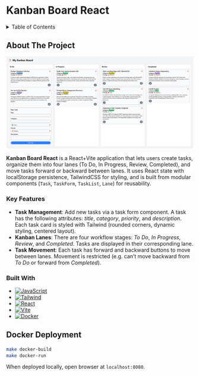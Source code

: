# Kanban Board React

<!-- TABLE OF CONTENTS -->
<details>
  <summary>Table of Contents</summary>
  <ol>
    <li>
      <a href="#about-the-project">About The Project</a>
      <ul>
        <li><a href="#key-features">Key Features</a></li>
        <li><a href="#built-with">Built With</a></li>
      </ul>
    </li>
    <li>
      <a href="#getting-started">Getting Started</a>
      <ul>
        <li><a href="#prerequisites">Prerequisites</a></li>
        <li><a href="#installation">Docker Deployment</a></li>
      </ul>
    </li>
    <li>
      <a href="#implementation-details">Implementation Details</a>
      <ul>
      </ul>
    </li>
  </ol>
</details>

## About The Project

![](screenshot.png)

__Kanban Board React__ is a React+Vite application that lets users create tasks, organize them into four lanes (To Do, In Progress, Review, Completed), and move tasks forward or backward between lanes. It uses React state with localStorage persistence, TailwindCSS for styling, and is built from modular components (`Task`, `TaskForm`, `TaskList`, `Lane`) for reusability.

### Key Features

- __Task Management__: Add new tasks via a task form component. A task has the following attributes: _title_, _category_, _priority_, and _description_. Each task card is styled with Tailwind (rounded corners, dynamic styling, centered layout).
- __Kanban Lanes__: There are four workflow stages: _To Do_, _In Progress_, _Review_, and _Completed_. Tasks are displayed in their corresponding lane.
- __Task Movement__: Each task has forward and backward buttons to move between lanes. Movement is restricted (e.g. can’t move backward from _To Do_ or forward from _Completed_).

### Built With

* [![JavaScript][JavaScript]][JavaScript-url]
* [![Tailwind][Tailwind]][Tailwind-url]
* [![React][React]][React-url]
* [![Vite][Vite]][Vite-url]
* [![Docker][Docker]][Docker-url]

## Docker Deployment

```bash
make docker-build
make docker-run
```

When deployed locally, open browser at `localhost:8080`. 

<!-- MARKDOWN LINKS & IMAGES -->

[JavaScript]: https://shields.io/badge/JavaScript-F7DF1E?logo=JavaScript&logoColor=000&style=flat-square
[JavaScript-url]: https://developer.mozilla.org/en-US/docs/Web/JavaScript
[React]: https://img.shields.io/badge/-ReactJs-61DAFB?logo=react&logoColor=white&style=for-the-badge
[React-url]: https://react.dev/
[Vite]: https://img.shields.io/badge/Vite-646CFF?style=for-the-badge&logo=Vite&logoColor=white
[Vite-url]: https://vite.dev/
[Docker]: https://img.shields.io/badge/docker-257bd6?style=for-the-badge&logo=docker&logoColor=white
[Docker-url]: https://www.docker.com/
[Tailwind]: https://img.shields.io/badge/Tailwind_CSS-grey?style=for-the-badge&logo=tailwind-css&logoColor=38B2AC
[Tailwind-url]: https://tailwindcss.com/

